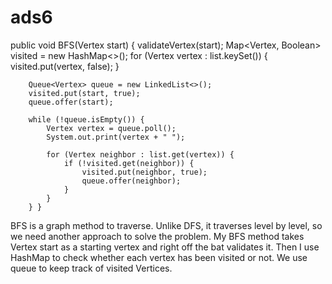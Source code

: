 # ads6
public void BFS(Vertex start) {
        validateVertex(start);
        Map<Vertex, Boolean> visited = new HashMap<>();
        for (Vertex vertex : list.keySet()) {
            visited.put(vertex, false);
        }

        Queue<Vertex> queue = new LinkedList<>();
        visited.put(start, true);
        queue.offer(start);

        while (!queue.isEmpty()) {
            Vertex vertex = queue.poll();
            System.out.print(vertex + " ");

            for (Vertex neighbor : list.get(vertex)) {
                if (!visited.get(neighbor)) {
                    visited.put(neighbor, true);
                    queue.offer(neighbor);
                }
            }
        } }
BFS is a graph method to traverse. Unlike DFS, it traverses level by level, so we need another approach to solve the problem. My BFS method takes Vertex start as a starting
vertex and right off the bat validates it. Then I use HashMap to check whether each vertex has been visited or not. We use queue to keep track of visited Vertices. 
